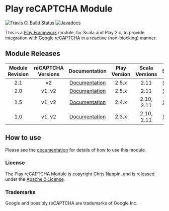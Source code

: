 # Play reCAPTCHA Module 
[![Travis CI Build Status](https://travis-ci.org/chrisnappin/play-recaptcha.svg?branch=master)](https://travis-ci.org/chrisnappin/play-recaptcha)
[![Javadocs](http://www.javadoc.io/badge/com.nappin/play-recaptcha_2.11.png?label=scaladoc)](http://www.javadoc.io/doc/com.nappin/play-recaptcha_2.11)

This is a [Play Framework](http://www.playframework.com) module, for Scala and Play 2.x, to provide integration 
with [Google reCAPTCHA](http://www.google.com/recaptcha) in a reactive (non-blocking) manner.

## Module Releases

| Module Revision | reCAPTCHA Versions | Documentation | Play Version | Scala Versions | ScalaDoc | 
|:---------------:|:------------------:|:-------------:|:------------:|:--------------:|:--------:|
|2.1              |v2                  |[Documentation](https://github.com/chrisnappin/play-recaptcha/tree/release-2.1/docs/index.md)|2.5.x         |2.11            |[ScalaDoc](http://www.javadoc.io/doc/com.nappin/play-recaptcha_2.11/2.1)|
|2.0              |v1, v2              |[Documentation](https://github.com/chrisnappin/play-recaptcha/tree/release-2.0-with-docs/docs/index.md)|2.5.x         |2.11            |[ScalaDoc](http://www.javadoc.io/doc/com.nappin/play-recaptcha_2.11/2.0)|
|1.5              |v1, v2              |[Documentation](https://github.com/chrisnappin/play-recaptcha/blob/play-2.4-branch/docs/index.md)|2.4.x         |2.10, 2.11      |[ScalaDoc](http://www.javadoc.io/doc/com.nappin/play-recaptcha_2.11/1.5)|
|1.0              |v1, v2              |[Documentation](https://github.com/chrisnappin/play-recaptcha/blob/play-2.3-branch/docs/index.md)|2.3.x         |2.10, 2.11      |[ScalaDoc](http://www.javadoc.io/doc/com.nappin/play-recaptcha_2.11/1.0)|

## How to use
Please see the [documentation](docs/index.md) for details of how to use this module.

### License
The Play reCAPTCHA Module is copyright Chris Nappin, and is released under the 
[Apache 2 License](http://www.apache.org/licenses/LICENSE-2.0).

### Trademarks
Google and possibly reCAPTCHA are trademarks of Google Inc.
